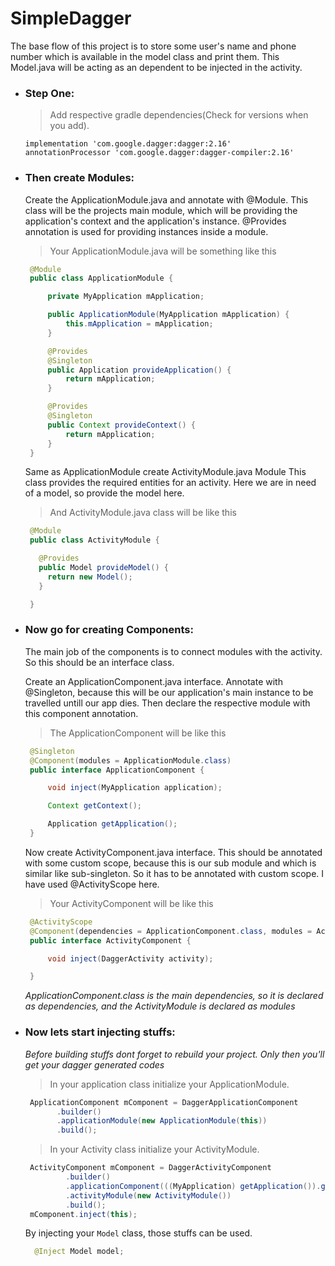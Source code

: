# SimpleDagger

The base flow of this project is to store some user's name and phone number which is available in the model class and print them.
This Model.java will be acting as an dependent to be injected in the activity.
 
 * ### Step One: 
   >Add respective gradle dependencies(Check for versions when you add). 
   ```
   implementation 'com.google.dagger:dagger:2.16'
   annotationProcessor 'com.google.dagger:dagger-compiler:2.16'
   ``` 

 * ### Then create Modules: 
   Create the ApplicationModule.java and annotate with @Module.
   This class will be the projects main module, which will be providing the application's context and the application's instance. @Provides annotation is used for providing instances inside a module.
   
   >Your ApplicationModule.java will be something like this
   ```java
    @Module
    public class ApplicationModule {

        private MyApplication mApplication;

        public ApplicationModule(MyApplication mApplication) {
            this.mApplication = mApplication;
        }

        @Provides
        @Singleton
        public Application provideApplication() {
            return mApplication;
        }

        @Provides
        @Singleton
        public Context provideContext() {
            return mApplication;
        }
    }

   ```
   
   Same as ApplicationModule create ActivityModule.java Module
   This class provides the required entities for an activity.
   Here we are in need of a model, so provide the model here.
   
   >And ActivityModule.java class will be like this
   ```java
    @Module
    public class ActivityModule {

      @Provides
      public Model provideModel() {
        return new Model();
      }

    }
   ```
 * ### Now go for creating Components: 
   The main job of the components is to connect modules with the activity.
   So this should be an interface class.

   Create an ApplicationComponent.java interface.
   Annotate with @Singleton, because this will be our application's main instance to be travelled untill our app dies.
   Then declare the respective module with this component annotation. 

   > The ApplicationComponent will be like this
   ```java
    @Singleton
    @Component(modules = ApplicationModule.class)
    public interface ApplicationComponent {

        void inject(MyApplication application);

        Context getContext();

        Application getApplication();
    }
    ```

   Now create ActivityComponent.java interface.
   This should be annotated with some custom scope, because this is our sub module and which is similar like sub-singleton.
   So it has to be annotated with custom scope. I have used @ActivityScope here.
   
   > Your ActivityComponent will be like this
   ```java
    @ActivityScope
    @Component(dependencies = ApplicationComponent.class, modules = ActivityModule.class)
    public interface ActivityComponent {

        void inject(DaggerActivity activity);

    }
   ```
   _ApplicationComponent.class is the main dependencies, so it is declared as dependencies, and the ActivityModule is declared as modules_


 * ### Now lets start injecting stuffs:
   _Before building stuffs dont forget to rebuild your project. Only then you'll get your dagger generated codes_

   >In your application class initialize your ApplicationModule.
   ```java
    ApplicationComponent mComponent = DaggerApplicationComponent
          .builder()
          .applicationModule(new ApplicationModule(this))
          .build();
   ```
   >In your Activity class initialize your ActivityModule.
   ```java
    ActivityComponent mComponent = DaggerActivityComponent
            .builder()
            .applicationComponent(((MyApplication) getApplication()).getComponent())
            .activityModule(new ActivityModule())
            .build();
    mComponent.inject(this);
   ```
    By injecting your `Model` class, those stuffs can be used.
    ```java
      @Inject Model model;
    ```
